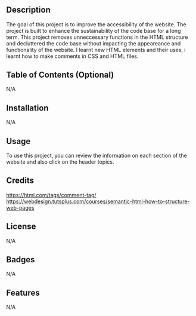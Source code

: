 # <Challenge-week-one>

## Description

The goal of this project is to improve the accessibility of the website. The project is built to enhance the sustainability of the code base for a long term. This project removes unneccessary functions in the HTML structure and decluttered the code base without impacting the appeareance and functionality of the website. I learnt new HTML elements and their uses, i learnt how to make comments in CSS and HTML files.

## Table of Contents (Optional)

N/A

## Installation

N/A

## Usage

To use this project, you can review the information on each section of the website and also click on the header topics.

## Credits
https://html.com/tags/comment-tag/
https://webdesign.tutsplus.com/courses/semantic-html-how-to-structure-web-pages

## License

N/A

## Badges

N/A

## Features

N/A